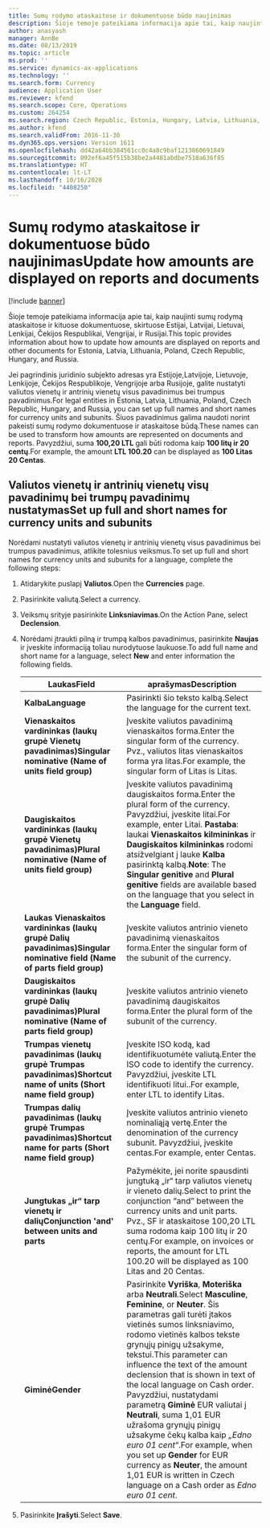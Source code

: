 ```yaml
---
title: Sumų rodymo ataskaitose ir dokumentuose būdo naujinimas
description: Šioje temoje pateikiama informacija apie tai, kaip naujinti sumų rodymą ataskaitose ir kituose dokumentuose, skirtuose Estijai, Latvijai, Lietuvai, Lenkijai, Čekijos Respublikai, Vengrijai, ir Rusijai.
author: anasyash
manager: AnnBe
ms.date: 08/13/2019
ms.topic: article
ms.prod: ''
ms.service: dynamics-ax-applications
ms.technology: ''
ms.search.form: Currency
audience: Application User
ms.reviewer: kfend
ms.search.scope: Core, Operations
ms.custom: 264254
ms.search.region: Czech Republic, Estonia, Hungary, Latvia, Lithuania, Poland, Russia
ms.author: kfend
ms.search.validFrom: 2016-11-30
ms.dyn365.ops.version: Version 1611
ms.openlocfilehash: dd42a64bb384561cc0c4a8c9baf1213860691849
ms.sourcegitcommit: 092ef6a45f515b38be2a4481abdbe7518a636f85
ms.translationtype: HT
ms.contentlocale: lt-LT
ms.lasthandoff: 10/16/2020
ms.locfileid: "4408250"
---
```

# <a name="update-how-amounts-are-displayed-on-reports-and-documents"></a><span data-ttu-id="0337f-103">Sumų rodymo ataskaitose ir dokumentuose būdo naujinimas</span><span class="sxs-lookup"><span data-stu-id="0337f-103">Update how amounts are displayed on reports and documents</span></span>

[!include [banner](../includes/banner.md)]

<span data-ttu-id="0337f-104">Šioje temoje pateikiama informacija apie tai, kaip naujinti sumų rodymą ataskaitose ir kituose dokumentuose, skirtuose Estijai, Latvijai, Lietuvai, Lenkijai, Čekijos Respublikai, Vengrijai, ir Rusijai.</span><span class="sxs-lookup"><span data-stu-id="0337f-104">This topic provides information about how to update how amounts are displayed on reports and other documents for Estonia, Latvia, Lithuania, Poland, Czech Republic, Hungary, and Russia.</span></span>

<span data-ttu-id="0337f-105">Jei pagrindinis juridinio subjekto adresas yra Estijoje,Latvijoje, Lietuvoje, Lenkijoje, Čekijos Respublikoje, Vengrijoje arba Rusijoje, galite nustatyti valiutos vienetų ir antrinių vienetų visus pavadinimus bei trumpus pavadinimus.</span><span class="sxs-lookup"><span data-stu-id="0337f-105">For legal entities in Estonia, Latvia, Lithuania, Poland, Czech Republic, Hungary, and Russia, you can set up full names and short names for currency units and subunits.</span></span> <span data-ttu-id="0337f-106">Šiuos pavadinimus galima naudoti norint pakeisti sumų rodymo dokumentuose ir ataskaitose būdą.</span><span class="sxs-lookup"><span data-stu-id="0337f-106">These names can be used to transform how amounts are represented on documents and reports.</span></span> <span data-ttu-id="0337f-107">Pavyzdžiui, suma **100,20 LTL** gali būti rodoma kaip **100 litų ir 20 centų**.</span><span class="sxs-lookup"><span data-stu-id="0337f-107">For example, the amount **LTL 100.20** can be displayed as **100 Litas 20 Centas**.</span></span>

## <a name="set-up-full-and-short-names-for-currency-units-and-subunits"></a><span data-ttu-id="0337f-108">Valiutos vienetų ir antrinių vienetų visų pavadinimų bei trumpų pavadinimų nustatymas</span><span class="sxs-lookup"><span data-stu-id="0337f-108">Set up full and short names for currency units and subunits</span></span>
<span data-ttu-id="0337f-109">Norėdami nustatyti valiutos vienetų ir antrinių vienetų visus pavadinimus bei trumpus pavadinimus, atlikite tolesnius veiksmus.</span><span class="sxs-lookup"><span data-stu-id="0337f-109">To set up full and short names for currency units and subunits for a language, complete the following steps:</span></span>

1. <span data-ttu-id="0337f-110">Atidarykite puslapį **Valiutos**.</span><span class="sxs-lookup"><span data-stu-id="0337f-110">Open the **Currencies** page.</span></span>
2. <span data-ttu-id="0337f-111">Pasirinkite valiutą.</span><span class="sxs-lookup"><span data-stu-id="0337f-111">Select a currency.</span></span>
3. <span data-ttu-id="0337f-112">Veiksmų srityje pasirinkite **Linksniavimas**.</span><span class="sxs-lookup"><span data-stu-id="0337f-112">On the Action Pane, select **Declension**.</span></span>
4. <span data-ttu-id="0337f-113">Norėdami įtraukti pilną ir trumpą kalbos pavadinimus, pasirinkite **Naujas** ir įveskite informaciją toliau nurodytuose laukuose.</span><span class="sxs-lookup"><span data-stu-id="0337f-113">To add full name and short name for a language, select **New** and enter information the following fields.</span></span>

   |             <span data-ttu-id="0337f-114">Laukas</span><span class="sxs-lookup"><span data-stu-id="0337f-114">Field</span></span>                                                           |                        <span data-ttu-id="0337f-115">aprašymas</span><span class="sxs-lookup"><span data-stu-id="0337f-115">Description</span></span>                                                                                                                                                                                                                                                |
   |------------------------------------------------------------------------|------------------------------------------------------------------------------------------------------------------------------------------------------------------------------------------------------------------------------------------------------------------------|
   |                       <span data-ttu-id="0337f-116"><strong>Kalba</strong></span><span class="sxs-lookup"><span data-stu-id="0337f-116"><strong>Language</strong></span></span>                        |                                                                                                               <span data-ttu-id="0337f-117">Pasirinkti šio teksto kalbą.</span><span class="sxs-lookup"><span data-stu-id="0337f-117">Select the language for the current text.</span></span>                                                                                                                |
   |    <span data-ttu-id="0337f-118"><strong>Vienaskaitos vardininkas (laukų grupė Vienetų pavadinimas)</strong></span><span class="sxs-lookup"><span data-stu-id="0337f-118"><strong>Singular nominative (Name of units field group)</strong></span></span>    |                                                                                       <span data-ttu-id="0337f-119">Įveskite valiutos pavadinimą vienaskaitos forma.</span><span class="sxs-lookup"><span data-stu-id="0337f-119">Enter the singular form of the currency.</span></span> <span data-ttu-id="0337f-120">Pvz., valiutos litas vienaskaitos forma yra litas.</span><span class="sxs-lookup"><span data-stu-id="0337f-120">For example, the singular form of Litas is Litas.</span></span>                                                                                       |
   |     <span data-ttu-id="0337f-121"><strong>Daugiskaitos vardininkas (laukų grupė Vienetų pavadinimas)</strong></span><span class="sxs-lookup"><span data-stu-id="0337f-121"><strong>Plural nominative (Name of units field group)</strong></span></span>     | <span data-ttu-id="0337f-122">Įveskite valiutos pavadinimą daugiskaitos forma.</span><span class="sxs-lookup"><span data-stu-id="0337f-122">Enter the plural form of the currency.</span></span> <span data-ttu-id="0337f-123">Pavyzdžiui, įveskite litai.</span><span class="sxs-lookup"><span data-stu-id="0337f-123">For example, enter Litai.</span></span> <span data-ttu-id="0337f-124"><strong>Pastaba</strong>: laukai <strong>Vienaskaitos kilmininkas</strong> ir <strong>Daugiskaitos kilmininkas</strong> rodomi atsižvelgiant į lauke <strong>Kalba</strong> pasirinktą kalbą.</span><span class="sxs-lookup"><span data-stu-id="0337f-124"><strong>Note</strong>: The <strong>Singular genitive</strong> and <strong>Plural genitive</strong> fields are available based on the language that you select in the <strong>Language</strong> field.</span></span> |
   | <span data-ttu-id="0337f-125"><strong>Laukas Vienaskaitos vardininkas (laukų grupė Dalių pavadinimas)</strong></span><span class="sxs-lookup"><span data-stu-id="0337f-125"><strong>Singular nominative field (Name of parts field group)</strong></span></span> |                                                                                                        <span data-ttu-id="0337f-126">Įveskite valiutos antrinio vieneto pavadinimą vienaskaitos forma.</span><span class="sxs-lookup"><span data-stu-id="0337f-126">Enter the singular form of the subunit of the currency.</span></span>                                                                                                         |
   |     <span data-ttu-id="0337f-127"><strong>Daugiskaitos vardininkas (laukų grupė Dalių pavadinimas)</strong></span><span class="sxs-lookup"><span data-stu-id="0337f-127"><strong>Plural nominative (Name of parts field group)</strong></span></span>     |                                                                                                         <span data-ttu-id="0337f-128">Įveskite valiutos antrinio vieneto pavadinimą daugiskaitos forma.</span><span class="sxs-lookup"><span data-stu-id="0337f-128">Enter the plural form of the subunit of the currency.</span></span>                                                                                                          |
   |    <span data-ttu-id="0337f-129"><strong>Trumpas vienetų pavadinimas (laukų grupė Trumpas pavadinimas)</strong></span><span class="sxs-lookup"><span data-stu-id="0337f-129"><strong>Shortcut name of units (Short name field group)</strong></span></span>    |                                                                                         <span data-ttu-id="0337f-130">Įveskite ISO kodą, kad identifikuotumėte valiutą.</span><span class="sxs-lookup"><span data-stu-id="0337f-130">Enter the ISO code to identify the currency.</span></span> <span data-ttu-id="0337f-131">Pavyzdžiui, įveskite LTL identifikuoti litui..</span><span class="sxs-lookup"><span data-stu-id="0337f-131">For example, enter LTL to identify Litas.</span></span>                                                                                         |
   |   <span data-ttu-id="0337f-132"><strong>Trumpas dalių pavadinimas (laukų grupė Trumpas pavadinimas)</strong></span><span class="sxs-lookup"><span data-stu-id="0337f-132"><strong>Shortcut name for parts (Short name field group)</strong></span></span>    |                                                                                               <span data-ttu-id="0337f-133">Įveskite valiutos antrinio vieneto nominaliąją vertę.</span><span class="sxs-lookup"><span data-stu-id="0337f-133">Enter the denomination of the currency subunit.</span></span> <span data-ttu-id="0337f-134">Pavyzdžiui, įveskite centas.</span><span class="sxs-lookup"><span data-stu-id="0337f-134">For example, enter Centas.</span></span>                                                                                               |
   |       <span data-ttu-id="0337f-135"><strong>Jungtukas „ir“ tarp vienetų ir dalių</strong></span><span class="sxs-lookup"><span data-stu-id="0337f-135"><strong>Conjunction 'and' between units and parts</strong></span></span>       |                                     <span data-ttu-id="0337f-136">Pažymėkite, jei norite spausdinti jungtuką „ir“ tarp valiutos vienetų ir vieneto dalių.</span><span class="sxs-lookup"><span data-stu-id="0337f-136">Select to print the conjunction “and” between the currency units and unit parts.</span></span> <span data-ttu-id="0337f-137">Pvz., SF ir ataskaitose 100,20 LTL suma rodoma kaip 100 litų ir 20 centų.</span><span class="sxs-lookup"><span data-stu-id="0337f-137">For example, on invoices or reports, the amount for LTL 100.20 will be displayed as 100 Litas and 20 Centas.</span></span>                                      |
   |       <span data-ttu-id="0337f-138"><strong>Giminė</strong></span><span class="sxs-lookup"><span data-stu-id="0337f-138"><strong>Gender</strong></span></span>       |  <span data-ttu-id="0337f-139">Pasirinkite **Vyriška**, **Moteriška** arba **Neutrali**.</span><span class="sxs-lookup"><span data-stu-id="0337f-139">Select **Masculine**, **Feminine**, or **Neuter**.</span></span> <span data-ttu-id="0337f-140">Šis parametras gali turėti įtakos vietinės sumos linksniavimo, rodomo vietinės kalbos tekste grynųjų pinigų užsakyme, tekstui.</span><span class="sxs-lookup"><span data-stu-id="0337f-140">This parameter can influence the text of the amount declension that is shown in text of the local language on Cash order.</span></span> <span data-ttu-id="0337f-141">Pavyzdžiui, nustatydami parametrą **Giminė** EUR valiutai į **Neutrali**, suma 1,01 EUR užrašoma grynųjų pinigų užsakyme čekų kalba kaip *„Edno euro 01 cent“*.</span><span class="sxs-lookup"><span data-stu-id="0337f-141">For example, when you set up **Gender** for EUR currency as **Neuter**, the amount 1,01 EUR is written in Czech language on a Cash order as *Edno euro 01 cent*.</span></span>  |

5. <span data-ttu-id="0337f-142">Pasirinkite **Įrašyti**.</span><span class="sxs-lookup"><span data-stu-id="0337f-142">Select **Save**.</span></span>

